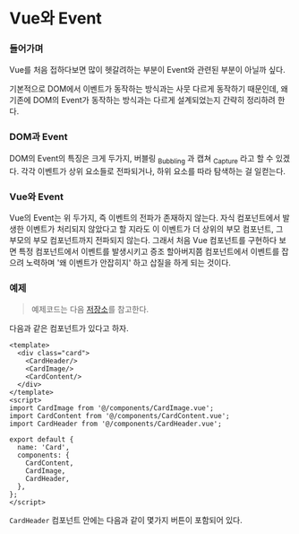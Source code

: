 # Vue와 Event

### 들어가며
Vue를 처음 접하다보면 많이 헷갈려하는 부분이 Event와 관련된 부분이 아닐까 싶다.

기본적으로 DOM에서 이벤트가 동작하는 방식과는 사뭇 다르게 동작하기 때문인데, 왜 기존에 DOM의 Event가 동작하는 방식과는 다르게 설계되었는지 간략히 정리하려 한다.

### DOM과 Event
DOM의 Event의 특징은 크게 두가지, 버블링 <sub>Bubbling</sub> 과 캡쳐 <sub>Capture</sub> 라고 할 수 있겠다. 각각 이벤트가 상위 요소들로 전파되거나, 하위 요소를 따라 탐색하는 걸 일컫는다.

### Vue와 Event
Vue의 Event는 위 두가지, 즉 이벤트의 전파가 존재하지 않는다. 자식 컴포넌트에서 발생한 이벤트가 처리되지 않았다고 할 지라도 이 이벤트가 더 상위의 부모 컴포넌트, 그 부모의 부모 컴포넌트까지 전파되지 않는다. 그래서 처음 Vue 컴포넌트를 구현하다 보면 특정 컴포넌트에서 이벤트를 발생시키고 증조 할아버지쯤 컴포넌트에서 이벤트를 잡으려 노력하며 '왜 이벤트가 안잡히지' 하고 삽질을 하게 되는 것이다.

### 예제
> 예제코드는 다음 [저장소](https://github.com/genie-youn/til-vue-event)를 참고한다.

다음과 같은 컴포넌트가 있다고 하자.

```vue
<template>
  <div class="card">
    <CardHeader/>
    <CardImage/>
    <CardContent/>
  </div>
</template>
<script>
import CardImage from '@/components/CardImage.vue';
import CardContent from '@/components/CardContent.vue';
import CardHeader from '@/components/CardHeader.vue';

export default {
  name: 'Card',
  components: {
    CardContent,
    CardImage,
    CardHeader,
  },
};
</script>
```

`CardHeader` 컴포넌트 안에는 다음과 같이 몇가지 버튼이 포함되어 있다.
